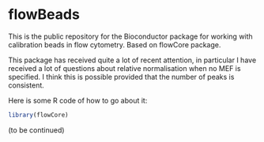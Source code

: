 flowBeads
=========

This is the public repository for the Bioconductor package for working with calibration beads in flow cytometry.
Based on flowCore package.

This package has received quite a lot of recent attention, in particular I have received a lot of questions about relative normalisation when no MEF is specified.
I think this is possible provided that the number of peaks is consistent.

Here is some R code of how to go about it:

```R
library(flowCore)

```

(to be continued)




